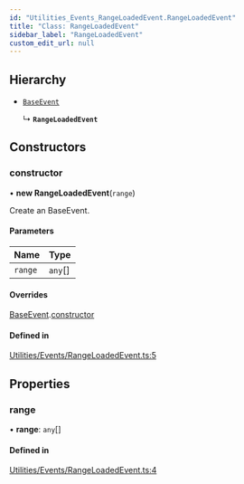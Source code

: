 ```yaml
---
id: "Utilities_Events_RangeLoadedEvent.RangeLoadedEvent"
title: "Class: RangeLoadedEvent"
sidebar_label: "RangeLoadedEvent"
custom_edit_url: null
---
```




## Hierarchy

- [`BaseEvent`](../Utilities_BaseEvent.BaseEvent)

  ↳ **`RangeLoadedEvent`**

## Constructors

### constructor

• **new RangeLoadedEvent**(`range`)

Create an BaseEvent.

#### Parameters

| Name | Type |
| :------ | :------ |
| `range` | `any`[] |

#### Overrides

[BaseEvent](../Utilities_BaseEvent.BaseEvent).[constructor](../Utilities_BaseEvent.BaseEvent#constructor)

#### Defined in

[Utilities/Events/RangeLoadedEvent.ts:5](https://github.com/ZeaInc/zea-engine/blob/9ada8c18/src/Utilities/Events/RangeLoadedEvent.ts#L5)

## Properties

### range

• **range**: `any`[]

#### Defined in

[Utilities/Events/RangeLoadedEvent.ts:4](https://github.com/ZeaInc/zea-engine/blob/9ada8c18/src/Utilities/Events/RangeLoadedEvent.ts#L4)

